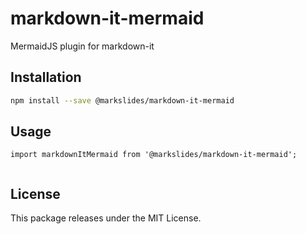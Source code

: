 # markdown-it-mermaid
MermaidJS plugin for markdown-it

## Installation

```bash
npm install --save @markslides/markdown-it-mermaid
```

## Usage

```tsx
import markdownItMermaid from '@markslides/markdown-it-mermaid';


```

## License
This package releases under the MIT License.